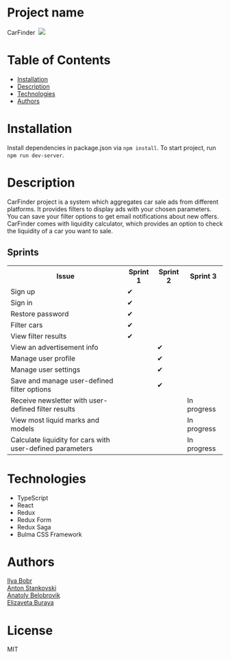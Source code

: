 <h1>Project name</h1>
<p><span>CarFinder</span>&nbsp;
<image src="https://travis-ci.org/CarFinder/CarFinderClient.svg?branch=dev"></p>
<h1>Table of Contents</h1>
<ul>
  <li><a href="#installation">Installation</a></li>
  <li><a href="#description">Description</a></li>
  <li><a href="#technologies">Technologies</a></li>
  <li><a href="#authors">Authors</a></li>
 </ul>
<h1 id="installation">Installation</h1>
<p>Install dependencies in package.json via <code>npm install</code>. To start project, run <code>npm run dev-server</code>.</p>
<h1  id="description">Description</h1>
CarFinder project is a system which aggregates car sale ads from different platforms. It provides filters to display ads with your chosen parameters. You can save your filter options to get email notifications about new offers. CarFinder comes with liquidity calculator, which provides an option to check the liquidity of a car you want to sale.
<table>
  <h2>Sprints</h2>
  <tr>
    <th>Issue</th>
    <th>Sprint 1</th>
    <th>Sprint 2</th>
    <th>Sprint 3</th>
   </tr>
  <tr>
    <td>Sign up</td>
    <td>&#10004;</td>
    <td></td>
    <td></td>
  </tr>
  <tr>
    <td>Sign in</td>
    <td>&#10004;</td>
    <td></td>
    <td></td>
  </tr>
  <tr>
    <td>Restore password</td>
    <td>&#10004;</td>
    <td></td>
    <td></td>
  </tr>
  <tr>
    <td>Filter cars</td>
    <td>&#10004;</td>
    <td></td>
    <td></td>
  </tr>
  <tr>
    <td>View filter results</td>
    <td>&#10004;</td>
    <td></td>
    <td></td>
  </tr>
    <tr>
    <td>View an advertisement info</td>
    <td></td>
    <td>&#10004;</td>
    <td></td>
  </tr>
  </tr>
    <tr>
    <td>Manage user profile</td>
    <td></td>
    <td>&#10004;</td>
    <td></td>
  </tr>
  </tr>
    <tr>
    <td>Manage user settings</td>
    <td></td>
    <td>&#10004;</td>
    <td></td>
  </tr>
  </tr>
    <tr>
    <td>Save and manage user-defined filter options</td>
    <td></td>
    <td>&#10004;</td>
    <td></td>
  </tr>
  </tr>
    <tr>
    <td>Receive newsletter with user-defined filter results</td>
    <td></td>
    <td></td>
    <td>In progress</td>
  </tr>
  </tr>
    <tr>
    <td>View most liquid marks and models</td>
    <td></td>
    <td></td>
    <td>In progress</td>
  </tr>
  </tr>
    <tr>
    <td>Calculate liquidity for cars with user-defined parameters</td>
    <td></td>
    <td></td>
    <td>In progress</td>
  </tr>
 </table>
<h1  id="technologies">Technologies</h1>
<ul>
  <li>TypeScript</li>
  <li>React</li>
  <li>Redux</li>
  <li>Redux Form</li>
  <li>Redux Saga</li>
  <li>Bulma CSS Framework</li>
 </ul>
<h1  id="authors">Authors</h1>
<a href="https://github.com/BobriK502">Ilya Bobr</a><br>
<a href="https://github.com/StankAnt">Anton Stankovski</a><br>
<a href="https://github.com/AnatolyBelobrovik">Anatoly Belobrovik</a><br>
<a href="https://github.com/ElizavetaBuraya">Elizaveta Buraya</a>
<h1>License</h1>
MIT
